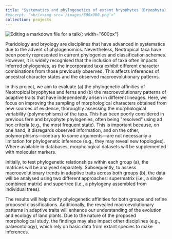 ```yaml
---
title: "Systematics and phylogenetics of extant bryophytes (Bryophyta) and ferns (Polypodiopsida). II. Parallelisms and convergences of adaptive characters in seedless plants"
#excerpt: "<br/><img src='/images/500x300.png'>"
collection: projects
---
```


![Editing a markdown file for a talk](/images/500x300.png){: width="600px"}

Pteridology and bryology are disciplines that have advanced in systematics due to the advent of phylogenomics. Nevertheless, Neotropical taxa have been poorly represented in current phylogenies and classification schemes. However, it is widely recognised that the inclusion of taxa often impacts inferred phylogenies, as the incorporated taxa exhibit different character combinations from those previously observed. This affects inferences of ancestral character states and the observed macroevolutionary patterns.

In this project, we aim to evaluate (a) the phylogenetic affinities of Neotropical bryophytes and ferns and (b) the macroevolutionary patterns of adaptive traits that have independently arisen in different lineages. Here, we focus on improving the sampling of morphological characters obtained from new sources of evidence, thoroughly assessing the morphological variability (polymorphisms) of the taxa. This has been poorly considered in previous fern and bryophyte phylogenies, often being "resolved" using ad hoc criteria (e.g., the most frequent state). This is important because, on one hand, it disregards observed information, and on the other, polymorphisms—contrary to some arguments—are not necessarily a limitation for phylogenetic inference (e.g., they may reveal new topologies). Where available in databases, morphological datasets will be supplemented with molecular markers.

Initially, to test phylogenetic relationships within each group (a), the matrices will be analysed separately. Subsequently, to assess macroevolutionary trends in adaptive traits across both groups (b), the data will be analysed using two different approaches: supermatrix (i.e., a single combined matrix) and supertree (i.e., a phylogeny assembled from individual trees).

The results will help clarify phylogenetic affinities for both groups and refine proposed classifications. Additionally, the revealed macroevolutionary patterns in adaptive traits will enhance our understanding of the evolution and ecology of land plants. Due to the nature of the proposed morphological study, the findings may also impact other disciplines (e.g., palaeontology), which rely on basic data from extant species to make inferences. 
